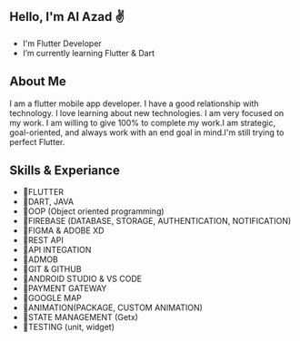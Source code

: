 ## Hello, I'm Al Azad ✌️

- I'm Flutter Developer
- I’m currently learning Flutter & Dart

## About Me
I am a flutter mobile app developer. I have a good relationship with technology. I love learning about new technologies. I am very focused on my work. I am willing to give 100% to complete my work.I am strategic, goal-oriented, and always work with an end goal in mind.I'm still trying to perfect Flutter.

## Skills & Experiance
- 🔹FLUTTER 
- 🔹DART, JAVA 
- 🔹OOP (Object oriented programming)
- 🔹FIREBASE (DATABASE, STORAGE, AUTHENTICATION, NOTIFICATION)
- 🔹FIGMA & ADOBE XD
- 🔹REST API
- 🔹API INTEGATION
- 🔹ADMOB
- 🔹GIT & GITHUB
- 🔹ANDROID STUDIO & VS CODE
- 🔹PAYMENT GATEWAY
- 🔹GOOGLE MAP
- 🔹ANIMATION(PACKAGE, CUSTOM ANIMATION)
- 🔹STATE MANAGEMENT (Getx)
- 🔹TESTING (unit, widget)


<!--
**alazad214/alazad214** is a ✨ _special_ ✨ repository because its `README.md` (this file) appears on your GitHub profile.

Here are some ideas to get you started:

- 🔭 I’m currently working on ...
- 🌱 I’m currently learning ...
- 👯 I’m looking to collaborate on ...
- 🤔 I’m looking for help with ...
- 💬 Ask me about ...
- 📫 How to reach me: ...
- 😄 Pronouns: ...
- ⚡ Fun fact: ...
-->
